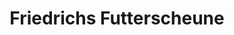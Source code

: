 ---
title: "Friedrichs Futterscheune"
url: /graz/friedrichs-futterscheune-sankt-peter-hauptstrasse/
shop: Tiere
---